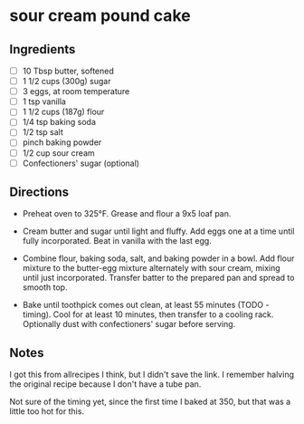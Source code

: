 # sour cream pound cake

## Ingredients

* [ ] 10 Tbsp butter, softened
* [ ] 1 1/2 cups (300g) sugar
* [ ] 3 eggs, at room temperature
* [ ] 1 tsp vanilla
* [ ] 1 1/2 cups (187g) flour
* [ ] 1/4 tsp baking soda
* [ ] 1/2 tsp salt
* [ ] pinch baking powder
* [ ] 1/2 cup sour cream
* [ ] Confectioners' sugar (optional)

## Directions

* Preheat oven to 325°F. Grease and flour a 9x5 loaf pan.

* Cream butter and sugar until light and fluffy. Add eggs one at a time until fully incorporated. Beat in vanilla with the last egg.

* Combine flour, baking soda, salt, and baking powder in a bowl. Add flour mixture to the butter-egg mixture alternately with sour cream, mixing until just incorporated. Transfer batter to the prepared pan and spread to smooth top.

* Bake until toothpick comes out clean, at least 55 minutes (TODO - timing). Cool for at least 10 minutes, then transfer to a cooling rack. Optionally dust with confectioners' sugar before serving.

## Notes

I got this from allrecipes I think, but I didn't save the link. I remember halving the original recipe because I don't have a tube pan.

Not sure of the timing yet, since the first time I baked at 350, but that was a little too hot for this.
